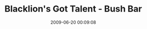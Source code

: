 ---
id: 72157637870976923
title: Blacklion's Got Talent - Bush Bar
cover: https://farm8.staticflickr.com/7452/10960076036_4415cd4488_q.jpg
date: 2009-06-20 00:09:08
photos:
  - thumbnail: https://farm8.staticflickr.com/7452/10960076036_4415cd4488_q.jpg
    original: https://farm8.staticflickr.com/7452/10960076036_e03fa1b38c_o.jpg
    title: DSCF9411
  - thumbnail: https://farm4.staticflickr.com/3768/10960076976_053789b5bb_q.jpg
    original: https://farm4.staticflickr.com/3768/10960076976_388ab77a37_o.jpg
    title: DSCF9410
  - thumbnail: https://farm6.staticflickr.com/5481/10960077316_bd97f99764_q.jpg
    original: https://farm6.staticflickr.com/5481/10960077316_44cdf7ba70_o.jpg
    title: DSCF9409
  - thumbnail: https://farm3.staticflickr.com/2866/10959999315_bf0895e447_q.jpg
    original: https://farm3.staticflickr.com/2866/10959999315_2d3a8bb3b9_o.jpg
    title: DSCF9408
  - thumbnail: https://farm6.staticflickr.com/5515/10960228333_a2794852f3_q.jpg
    original: https://farm6.staticflickr.com/5515/10960228333_36e98f053c_o.jpg
    title: DSCF9406
  - thumbnail: https://farm3.staticflickr.com/2862/10960228653_7a40d1dd16_q.jpg
    original: https://farm3.staticflickr.com/2862/10960228653_5f70937ae1_o.jpg
    title: DSCF9405
  - thumbnail: https://farm3.staticflickr.com/2846/10960228753_7910a9aba2_q.jpg
    original: https://farm3.staticflickr.com/2846/10960228753_454c506eff_o.jpg
    title: DSCF9399
  - thumbnail: https://farm3.staticflickr.com/2845/10960229203_83c15943d0_q.jpg
    original: https://farm3.staticflickr.com/2845/10960229203_d1094f9bdf_o.jpg
    title: DSCF9398
  - thumbnail: https://farm8.staticflickr.com/7409/10960229613_1636a92417_q.jpg
    original: https://farm8.staticflickr.com/7409/10960229613_bedc87e895_o.jpg
    title: DSCF9396
  - thumbnail: https://farm8.staticflickr.com/7437/10960000925_3e63694151_q.jpg
    original: https://farm8.staticflickr.com/7437/10960000925_65571354e4_o.jpg
    title: DSCF9394
  - thumbnail: https://farm6.staticflickr.com/5531/10960000975_76bb2566fe_q.jpg
    original: https://farm6.staticflickr.com/5531/10960000975_49ae2396a7_o.jpg
    title: DSCF9392
  - thumbnail: https://farm6.staticflickr.com/5482/10960230133_219b8b6aac_q.jpg
    original: https://farm6.staticflickr.com/5482/10960230133_bea0ea11da_o.jpg
    title: DSCF9391
  - thumbnail: https://farm8.staticflickr.com/7422/10959998245_b3be1efd16_q.jpg
    original: https://farm8.staticflickr.com/7422/10959998245_a1e633f20e_o.jpg
    title: DSCF9390
  - thumbnail: https://farm3.staticflickr.com/2829/10960079266_023135b107_q.jpg
    original: https://farm3.staticflickr.com/2829/10960079266_2e97bf3267_o.jpg
    title: DSCF9389
  - thumbnail: https://farm4.staticflickr.com/3834/10960175244_a7e5a51c8b_q.jpg
    original: https://farm4.staticflickr.com/3834/10960175244_af58316e41_o.jpg
    title: DSCF9385
  - thumbnail: https://farm4.staticflickr.com/3687/10960002075_04f3ffd5f4_q.jpg
    original: https://farm4.staticflickr.com/3687/10960002075_afaf9483b2_o.jpg
    title: DSCF9383
  - thumbnail: https://farm6.staticflickr.com/5545/10960080216_2a4852747f_q.jpg
    original: https://farm6.staticflickr.com/5545/10960080216_5758a04b8b_o.jpg
    title: DSCF9381
  - thumbnail: https://farm4.staticflickr.com/3744/10960231333_95d85b3088_q.jpg
    original: https://farm4.staticflickr.com/3744/10960231333_3712d06ee2_o.jpg
    title: DSCF9380
  - thumbnail: https://farm8.staticflickr.com/7428/10960076376_181edc50a3_q.jpg
    original: https://farm8.staticflickr.com/7428/10960076376_87681681ae_o.jpg
    title: DSCF9378
  - thumbnail: https://farm6.staticflickr.com/5518/10960176184_eab0147fe6_q.jpg
    original: https://farm6.staticflickr.com/5518/10960176184_bd7e8c4e4a_o.jpg
    title: DSCF9376
  - thumbnail: https://farm6.staticflickr.com/5476/10960003125_13279d5015_q.jpg
    original: https://farm6.staticflickr.com/5476/10960003125_b9f2b95194_o.jpg
    title: DSCF9375
  - thumbnail: https://farm8.staticflickr.com/7292/10960081536_d8c9a5c3e1_q.jpg
    original: https://farm8.staticflickr.com/7292/10960081536_22ee7c5c0f_o.jpg
    title: DSCF9373
  - thumbnail: https://farm3.staticflickr.com/2805/10960081636_fe0e18c813_q.jpg
    original: https://farm3.staticflickr.com/2805/10960081636_6d84fcb5dd_o.jpg
    title: DSCF9371
  - thumbnail: https://farm4.staticflickr.com/3691/10960003915_d55966d805_q.jpg
    original: https://farm4.staticflickr.com/3691/10960003915_efdc1fbf41_o.jpg
    title: DSCF9369
  - thumbnail: https://farm6.staticflickr.com/5548/10960177844_5fc8249000_q.jpg
    original: https://farm6.staticflickr.com/5548/10960177844_81e0d67e38_o.jpg
    title: DSCF9367
  - thumbnail: https://farm8.staticflickr.com/7459/10960233633_070c28db46_q.jpg
    original: https://farm8.staticflickr.com/7459/10960233633_0538421738_o.jpg
    title: DSCF9366
  - thumbnail: https://farm8.staticflickr.com/7307/10960178524_4b4c89f078_q.jpg
    original: https://farm8.staticflickr.com/7307/10960178524_33e3cc78be_o.jpg
    title: DSCF9365
  - thumbnail: https://farm4.staticflickr.com/3703/10960083096_9ec7e8d608_q.jpg
    original: https://farm4.staticflickr.com/3703/10960083096_40eb56e175_o.jpg
    title: DSCF9364
  - thumbnail: https://farm3.staticflickr.com/2886/10960179074_575271cdb6_q.jpg
    original: https://farm3.staticflickr.com/2886/10960179074_c1b7c61c44_o.jpg
    title: DSCF9363
  - thumbnail: https://farm3.staticflickr.com/2817/10960179404_28df17f596_q.jpg
    original: https://farm3.staticflickr.com/2817/10960179404_07abf6bd11_o.jpg
    title: DSCF9362
  - thumbnail: https://farm3.staticflickr.com/2860/10960084306_4675455896_q.jpg
    original: https://farm3.staticflickr.com/2860/10960084306_3d28c155ef_o.jpg
    title: DSCF9361
  - thumbnail: https://farm4.staticflickr.com/3675/10960180114_0feb852739_q.jpg
    original: https://farm4.staticflickr.com/3675/10960180114_54fdb3e315_o.jpg
    title: DSCF9360
  - thumbnail: https://farm6.staticflickr.com/5479/10960235973_b9c80b3c63_q.jpg
    original: https://farm6.staticflickr.com/5479/10960235973_7bce1651e0_o.jpg
    title: DSCF9359
  - thumbnail: https://farm6.staticflickr.com/5478/10960180914_467e0c5d44_q.jpg
    original: https://farm6.staticflickr.com/5478/10960180914_1b2971f6f1_o.jpg
    title: DSCF9356
  - thumbnail: https://farm8.staticflickr.com/7299/10959998545_24ded234ba_q.jpg
    original: https://farm8.staticflickr.com/7299/10959998545_09604476aa_o.jpg
    title: CopyofDSCF9178
---